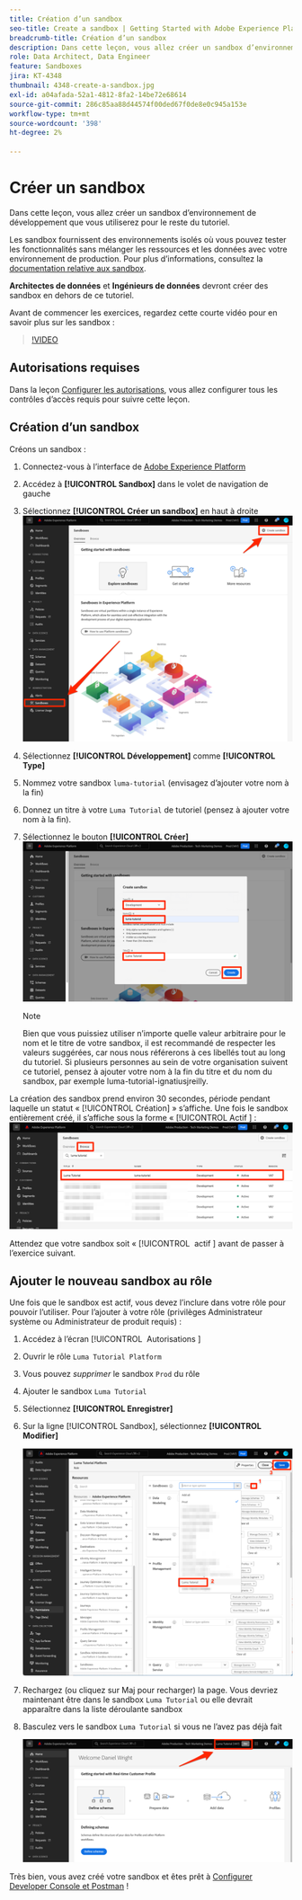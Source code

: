 ```yaml
---
title: Création d’un sandbox
seo-title: Create a sandbox | Getting Started with Adobe Experience Platform for Data Architects and Data Engineers
breadcrumb-title: Création d’un sandbox
description: Dans cette leçon, vous allez créer un sandbox d’environnement de développement que vous pourrez utiliser pour le reste du tutoriel.
role: Data Architect, Data Engineer
feature: Sandboxes
jira: KT-4348
thumbnail: 4348-create-a-sandbox.jpg
exl-id: a04afada-52a1-4812-8fa2-14be72e68614
source-git-commit: 286c85aa88d44574f00ded67f0de8e0c945a153e
workflow-type: tm+mt
source-wordcount: '398'
ht-degree: 2%

---
```


# Créer un sandbox

<!--25min-->

Dans cette leçon, vous allez créer un sandbox d’environnement de développement que vous utiliserez pour le reste du tutoriel.

Les sandbox fournissent des environnements isolés où vous pouvez tester les fonctionnalités sans mélanger les ressources et les données avec votre environnement de production. Pour plus d’informations, consultez la [documentation relative aux sandbox](https://experienceleague.adobe.com/docs/experience-platform/sandbox/home.html?lang=fr).

**Architectes de données** et **Ingénieurs de données** devront créer des sandbox en dehors de ce tutoriel.

Avant de commencer les exercices, regardez cette courte vidéo pour en savoir plus sur les sandbox :
>[!VIDEO](https://video.tv.adobe.com/v/29838/?learn=on&enablevpops)

## Autorisations requises

Dans la leçon [Configurer les autorisations](configure-permissions.md), vous allez configurer tous les contrôles d’accès requis pour suivre cette leçon.

<!--
* Permission items **[!UICONTROL Sandbox Administration]** > **[!UICONTROL View Sandboxes]** and **[!UICONTROL Manage Sandboxes]**
* Permission item **[!UICONTROL Sandboxes]** > **[!UICONTROL Prod]**
* User-role access to the `Luma Tutorial Platform` product profile
* Admin-level access to the `Luma Tutorial Platform` product profile
-->

## Création d’un sandbox

Créons un sandbox :

1. Connectez-vous à l’interface de [Adobe Experience Platform](https://experience.adobe.com/platform)
1. Accédez à **[!UICONTROL Sandbox]** dans le volet de navigation de gauche
1. Sélectionnez **[!UICONTROL Créer un sandbox]** en haut à droite
   ![Sélectionnez Créer un sandbox](assets/sandbox-createSandbox.png)

1. Sélectionnez **[!UICONTROL Développement]** comme **[!UICONTROL Type]**
1. Nommez votre sandbox `luma-tutorial` (envisagez d’ajouter votre nom à la fin)
1. Donnez un titre à votre `Luma Tutorial` de tutoriel (pensez à ajouter votre nom à la fin).
1. Sélectionnez le bouton **[!UICONTROL Créer]**
   ![Créer votre sandbox](assets/sandbox-nameSandbox.png)
   >[!NOTE]
   >
   >Bien que vous puissiez utiliser n’importe quelle valeur arbitraire pour le nom et le titre de votre sandbox, il est recommandé de respecter les valeurs suggérées, car nous nous référerons à ces libellés tout au long du tutoriel. Si plusieurs personnes au sein de votre organisation suivent ce tutoriel, pensez à ajouter votre nom à la fin du titre et du nom du sandbox, par exemple luma-tutorial-ignatiusjreilly.

La création des sandbox prend environ 30 secondes, période pendant laquelle un statut « [!UICONTROL Création] » s’affiche. Une fois le sandbox entièrement créé, il s’affiche sous la forme « [!UICONTROL &#x200B; Actif &#x200B;] :
![Statut actif](assets/sandbox-active.png)

Attendez que votre sandbox soit « [!UICONTROL &#x200B; actif &#x200B;] avant de passer à l’exercice suivant.

## Ajouter le nouveau sandbox au rôle

Une fois que le sandbox est actif, vous devez l’inclure dans votre rôle pour pouvoir l’utiliser. Pour l’ajouter à votre rôle (privilèges Administrateur système ou Administrateur de produit requis) :

1. Accédez à l’écran [!UICONTROL &#x200B; Autorisations &#x200B;]
1. Ouvrir le rôle `Luma Tutorial Platform`
1. Vous pouvez _supprimer_ le sandbox `Prod` du rôle
1. Ajouter le sandbox `Luma Tutorial`
1. Sélectionnez **[!UICONTROL Enregistrer]**
1. Sur la ligne [!UICONTROL Sandbox], sélectionnez **[!UICONTROL Modifier]**

   ![Ajout du tutoriel Luma](assets/sandbox-addLumaTutorial.png)

1. Rechargez (ou cliquez sur Maj pour recharger) la page. Vous devriez maintenant être dans le sandbox `Luma Tutorial` ou elle devrait apparaître dans la liste déroulante sandbox
1. Basculez vers le sandbox `Luma Tutorial` si vous ne l’avez pas déjà fait

   ![Confirmer la sandbox](assets/sandbox-confirmDropdown.png)

Très bien, vous avez créé votre sandbox et êtes prêt à [Configurer Developer Console et Postman](set-up-developer-console-and-postman.md) !
